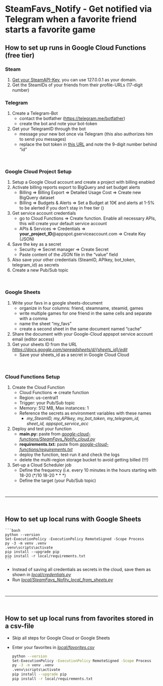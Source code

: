 # SteamFavs_Notify - Get notified via Telegram when a favorite friend starts a favorite game

## How to set up runs in Google Cloud Functions (free tier)
### Steam
1.	[Get your SteamAPI-Key](https://steamcommunity.com/dev/apikey), you can use 127.0.0.1 as your domain.
2.	Get the SteamIDs of your friends from their profile-URLs (17-digit number)
### Telegram
1.	Create a Telegram-Bot
    - contact the botfather (https://telegram.me/botfather)
    -   create the bot and note your bot-token
2.	Get your TelegramID through the bot
    -    message your new bot once via Telegram (this also authorizes him to send you messages)
    -   replace the bot token in [this URL](https://api.telegram.org/bot{your_bot_token}/getupdates) and note the 9-digit number behind “id”

&nbsp;

### Google Cloud Project Setup
1.	Setup a Google Cloud account and create a project with billing enabled
2.	Activate billing reports export to BigQuery and set budget alerts
    -   Billing => Billing Export => Detailed Usage Cost => Create new BigQuery dataset
    -   Billing => Budgets & Alerts => Set a Budget at 10€ and alerts at 1-5% to be alerted if you don’t stay in free tier ()
3.	Get service account credentials
    - go to Cloud Functions => Create function. Enable all necessary APIs, this will create your default service account
    -   APIs & Services => Credentials => **your_project_ID**@appspot.gserviceaccount.com => Create Key (JSON)
4.	Save the key as a secret
    - Security => Secret manager => Create Secret 
    - Paste content of the JSON file in the “value” field
5.	Also save your other credentials (SteamID, APIkey, bot_token, telegram_id) as secrets
6.	Create a new Pub/Sub topic

&nbsp;

### Google Sheets
1.	Write your favs in a google sheets-document
    - organize in four columns: friend, steamname, steamid, games
    - write multiple games for one friend in the same cells and separate with a comma
    - name the sheet “my_favs”
    - create a second sheet in the same document named “cache”
2.	Share the document with your Google-Cloud appspot service account email (editor access)
3.	Get your sheets ID from the URL *https://docs.google.com/spreadsheets/d/{sheets_id}/edit*
    - Save your sheets_id as a secret in Google Cloud Cloud 

&nbsp;

### Cloud Functions Setup
1.	Create the Cloud Function
    - Cloud Functions => create function
    - Region: us-central1
    - Trigger: your Pub/Sub topic
    - Memory: 512 MB, Max instances: 1
    - Reference the secrets as environment variables with these names
        - *my_SteamID, my_APIkey, my_bot_token, my_telegram_id, sheet_id, appspot_service_acc*
2.	Deploy and test your function
    - **main.py:** paste from [*google-cloud-functions/SteamFavs_Notify_cloud.py*](https://github.com/ValleSoYeah/SteamFavs_Notify/blob/main/google-cloud-functions/SteamFavs_Notify_cloud.py)
    - **requirements.txt:** paste from [*google-cloud-functions/requirements.txt*](https://github.com/ValleSoYeah/SteamFavs_Notify/blob/main/google-cloud-functions/requirements.txt)
    - deploy the function, test-run it and check the logs
    - delete the multi-region storage bucket to avoid getting billed (!!!)
3.	Set-up a Cloud Scheduler job 
    - Define the frequency (i.e. every 10 minutes in the hours starting with 18-20 (*/10 18-20 * * *)
    - Define the target (your Pub/Sub topic)

&nbsp;

--- 

&nbsp;

## How to set up local runs with Google Sheets


    ```bash
    python --version
    Set-ExecutionPolicy -ExecutionPolicy RemoteSigned -Scope Process
    py -3 -m venv .venv
    .venv\scripts\activate
    pip install --upgrade pip
    pip install -r local/requirements.txt
    ```
- Instead of saving all credentials as secrets in the cloud, save them as shown in [*local/credentials.py*](https://github.com/ValleSoYeah/SteamFavs_Notify/blob/main/local/credentials.py)
- Run [*local/SteamFavs_Nofity_local_from_sheets.py*](https://github.com/ValleSoYeah/SteamFavs_Notify/blob/main/local/SteamFavs_Nofity_local_from_sheets.py)

&nbsp;

--- 

&nbsp;

## How to set up local runs from favorites stored in a csv-file
- Skip all steps for Google Cloud or Google Sheets
- Enter your favorites in [*local/favorites.csv*](https://github.com/ValleSoYeah/SteamFavs_Notify/blob/main/local/favorites.csv)


    ```bash
    python --version
    Set-ExecutionPolicy -ExecutionPolicy RemoteSigned -Scope Process
    py -3 -m venv .venv
    .venv\scripts\activate
    pip install --upgrade pip
    pip install -r local/requirements.txt
    ```



